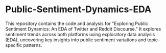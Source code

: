 # Public-Sentiment-Dynamics-EDA
This repository contains the code and analysis for "Exploring Public Sentiment Dynamics: An EDA of Twitter and Reddit Discourse." It explores sentiment trends across both platforms using exploratory data analysis (EDA), uncovering key insights into public sentiment variations and topic-specific patterns.
